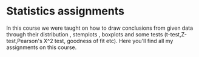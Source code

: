 # Statistics assignments
In this course we were taught on how to draw conclusions from given data through their distribution , stemplots , boxplots and some tests (t-test,Z-test,Pearson's X^2 test, goodness of fit etc).
Here you'll find all my assignments on this course.
